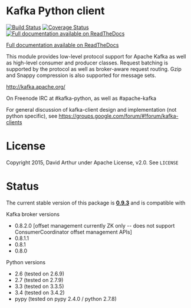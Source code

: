 # Kafka Python client

[![Build Status](https://api.travis-ci.org/mumrah/kafka-python.png?branch=master)](https://travis-ci.org/mumrah/kafka-python)
[![Coverage Status](https://coveralls.io/repos/mumrah/kafka-python/badge.svg?branch=master)](https://coveralls.io/r/mumrah/kafka-python?branch=master)
[![Full documentation available on ReadTheDocs](https://readthedocs.org/projects/kafka-python/badge/?version=latest)](https://readthedocs.org/projects/kafka-python/?badge=latest)

[Full documentation available on ReadTheDocs](http://kafka-python.readthedocs.org/en/latest/) 

This module provides low-level protocol support for Apache Kafka as well as
high-level consumer and producer classes. Request batching is supported by the
protocol as well as broker-aware request routing. Gzip and Snappy compression
is also supported for message sets.

http://kafka.apache.org/

On Freenode IRC at #kafka-python, as well as #apache-kafka

For general discussion of kafka-client design and implementation (not python specific),
see https://groups.google.com/forum/#!forum/kafka-clients

# License

Copyright 2015, David Arthur under Apache License, v2.0. See `LICENSE`

# Status

The current stable version of this package is [**0.9.3**](https://github.com/mumrah/kafka-python/releases/tag/v0.9.3) and is compatible with

Kafka broker versions
- 0.8.2.0 [offset management currently ZK only -- does not support ConsumerCoordinator offset management APIs]
- 0.8.1.1
- 0.8.1
- 0.8.0

Python versions
- 2.6 (tested on 2.6.9)
- 2.7 (tested on 2.7.9)
- 3.3 (tested on 3.3.5)
- 3.4 (tested on 3.4.2)
- pypy (tested on pypy 2.4.0 / python 2.7.8)
